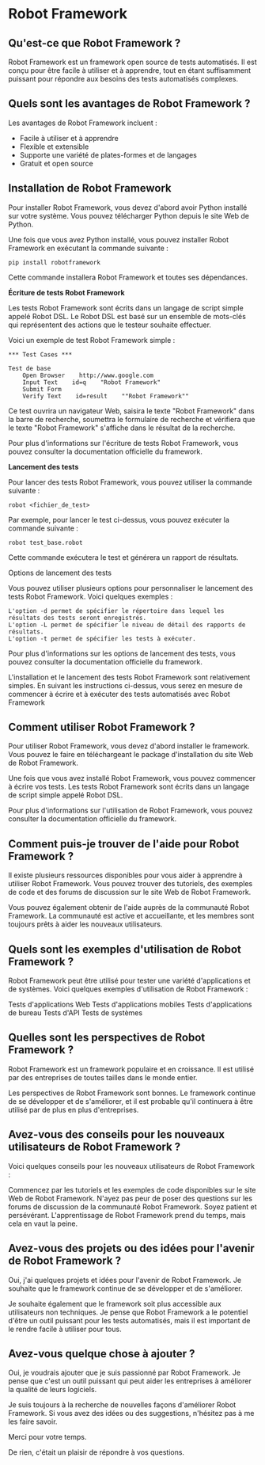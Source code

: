 # Robot Framework

## Qu'est-ce que Robot Framework ?

Robot Framework est un framework open source de tests automatisés. Il est conçu pour être facile à utiliser et à apprendre, tout en étant suffisamment puissant pour répondre aux besoins des tests automatisés complexes.


##  Quels sont les avantages de Robot Framework ?

Les avantages de Robot Framework incluent :

- Facile à utiliser et à apprendre
- Flexible et extensible
- Supporte une variété de plates-formes et de langages
- Gratuit et open source


## Installation de Robot Framework

Pour installer Robot Framework, vous devez d'abord avoir Python installé sur votre système. Vous pouvez télécharger Python depuis le site Web de Python.

Une fois que vous avez Python installé, vous pouvez installer Robot Framework en exécutant la commande suivante :
```
pip install robotframework
```
Cette commande installera Robot Framework et toutes ses dépendances.

**Écriture de tests Robot Framework**

Les tests Robot Framework sont écrits dans un langage de script simple appelé Robot DSL. Le Robot DSL est basé sur un ensemble de mots-clés qui représentent des actions que le testeur souhaite effectuer.

Voici un exemple de test Robot Framework simple :
```
*** Test Cases ***

Test de base
    Open Browser    http://www.google.com
    Input Text    id=q    "Robot Framework"
    Submit Form
    Verify Text    id=result    ""Robot Framework""
```

Ce test ouvrira un navigateur Web, saisira le texte "Robot Framework" dans la barre de recherche, soumettra le formulaire de recherche et vérifiera que le texte "Robot Framework" s'affiche dans le résultat de la recherche.

Pour plus d'informations sur l'écriture de tests Robot Framework, vous pouvez consulter la documentation officielle du framework.

**Lancement des tests**

Pour lancer des tests Robot Framework, vous pouvez utiliser la commande suivante :
```
robot <fichier_de_test>
```
Par exemple, pour lancer le test ci-dessus, vous pouvez exécuter la commande suivante :
```
robot test_base.robot
```
Cette commande exécutera le test et générera un rapport de résultats.

Options de lancement des tests

Vous pouvez utiliser plusieurs options pour personnaliser le lancement des tests Robot Framework. Voici quelques exemples :
```
L'option -d permet de spécifier le répertoire dans lequel les résultats des tests seront enregistrés.
L'option -L permet de spécifier le niveau de détail des rapports de résultats.
L'option -t permet de spécifier les tests à exécuter.
```

Pour plus d'informations sur les options de lancement des tests, vous pouvez consulter la documentation officielle du framework.


L'installation et le lancement des tests Robot Framework sont relativement simples. En suivant les instructions ci-dessus, vous serez en mesure de commencer à écrire et à exécuter des tests automatisés avec Robot Framework

## Comment utiliser Robot Framework ?

Pour utiliser Robot Framework, vous devez d'abord installer le framework. Vous pouvez le faire en téléchargeant le package d'installation du site Web de Robot Framework.

Une fois que vous avez installé Robot Framework, vous pouvez commencer à écrire vos tests. Les tests Robot Framework sont écrits dans un langage de script simple appelé Robot DSL.

Pour plus d'informations sur l'utilisation de Robot Framework, vous pouvez consulter la documentation officielle du framework.

## Comment puis-je trouver de l'aide pour Robot Framework ?

Il existe plusieurs ressources disponibles pour vous aider à apprendre à utiliser Robot Framework. Vous pouvez trouver des tutoriels, des exemples de code et des forums de discussion sur le site Web de Robot Framework.

Vous pouvez également obtenir de l'aide auprès de la communauté Robot Framework. La communauté est active et accueillante, et les membres sont toujours prêts à aider les nouveaux utilisateurs.

## Quels sont les exemples d'utilisation de Robot Framework ?

Robot Framework peut être utilisé pour tester une variété d'applications et de systèmes. Voici quelques exemples d'utilisation de Robot Framework :

Tests d'applications Web
Tests d'applications mobiles
Tests d'applications de bureau
Tests d'API
Tests de systèmes

## Quelles sont les perspectives de Robot Framework ?

Robot Framework est un framework populaire et en croissance. Il est utilisé par des entreprises de toutes tailles dans le monde entier.

Les perspectives de Robot Framework sont bonnes. Le framework continue de se développer et de s'améliorer, et il est probable qu'il continuera à être utilisé par de plus en plus d'entreprises.

## Avez-vous des conseils pour les nouveaux utilisateurs de Robot Framework ?

Voici quelques conseils pour les nouveaux utilisateurs de Robot Framework :

Commencez par les tutoriels et les exemples de code disponibles sur le site Web de Robot Framework.
N'ayez pas peur de poser des questions sur les forums de discussion de la communauté Robot Framework.
Soyez patient et persévérant. L'apprentissage de Robot Framework prend du temps, mais cela en vaut la peine.

## Avez-vous des projets ou des idées pour l'avenir de Robot Framework ?

Oui, j'ai quelques projets et idées pour l'avenir de Robot Framework. Je souhaite que le framework continue de se développer et de s'améliorer.

Je souhaite également que le framework soit plus accessible aux utilisateurs non techniques. Je pense que Robot Framework a le potentiel d'être un outil puissant pour les tests automatisés, mais il est important de le rendre facile à utiliser pour tous.

##  Avez-vous quelque chose à ajouter ?

Oui, je voudrais ajouter que je suis passionné par Robot Framework. Je pense que c'est un outil puissant qui peut aider les entreprises à améliorer la qualité de leurs logiciels.

Je suis toujours à la recherche de nouvelles façons d'améliorer Robot Framework. Si vous avez des idées ou des suggestions, n'hésitez pas à me les faire savoir.

Merci pour votre temps.

De rien, c'était un plaisir de répondre à vos questions.
